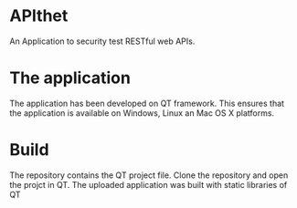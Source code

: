# APIthet
An Application to security test RESTful web APIs.

# The application
The application has been developed on QT framework. This ensures that the application is available on Windows, Linux an Mac OS X platforms. 

# Build
The repository contains the QT project file. Clone the repository and open the projct in QT. The uploaded application was built with static libraries of QT

